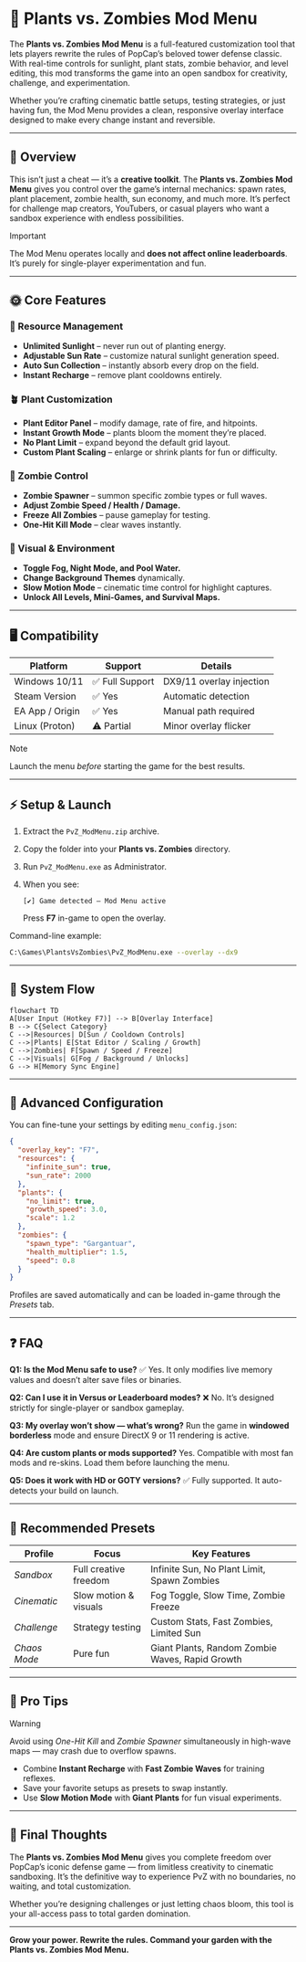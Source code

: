 # 🌿 Plants vs. Zombies Mod Menu

The **Plants vs. Zombies Mod Menu** is a full-featured customization tool that lets players rewrite the rules of PopCap’s beloved tower defense classic. With real-time controls for sunlight, plant stats, zombie behavior, and level editing, this mod transforms the game into an open sandbox for creativity, challenge, and experimentation.

Whether you’re crafting cinematic battle setups, testing strategies, or just having fun, the Mod Menu provides a clean, responsive overlay interface designed to make every change instant and reversible.

---

## 🌻 Overview

This isn’t just a cheat — it’s a **creative toolkit**. The **Plants vs. Zombies Mod Menu** gives you control over the game’s internal mechanics: spawn rates, plant placement, zombie health, sun economy, and much more.
It’s perfect for challenge map creators, YouTubers, or casual players who want a sandbox experience with endless possibilities.

> [!IMPORTANT]
> The Mod Menu operates locally and **does not affect online leaderboards**. It’s purely for single-player experimentation and fun.

---

## 🌞 Core Features

### 🌼 Resource Management

* **Unlimited Sunlight** – never run out of planting energy.
* **Adjustable Sun Rate** – customize natural sunlight generation speed.
* **Auto Sun Collection** – instantly absorb every drop on the field.
* **Instant Recharge** – remove plant cooldowns entirely.

### 🪴 Plant Customization

* **Plant Editor Panel** – modify damage, rate of fire, and hitpoints.
* **Instant Growth Mode** – plants bloom the moment they’re placed.
* **No Plant Limit** – expand beyond the default grid layout.
* **Custom Plant Scaling** – enlarge or shrink plants for fun or difficulty.

### 🧟 Zombie Control

* **Zombie Spawner** – summon specific zombie types or full waves.
* **Adjust Zombie Speed / Health / Damage.**
* **Freeze All Zombies** – pause gameplay for testing.
* **One-Hit Kill Mode** – clear waves instantly.

### 🎨 Visual & Environment

* **Toggle Fog, Night Mode, and Pool Water.**
* **Change Background Themes** dynamically.
* **Slow Motion Mode** – cinematic time control for highlight captures.
* **Unlock All Levels, Mini-Games, and Survival Maps.**

---

## 🖥 Compatibility

| Platform        | Support        | Details                  |
| --------------- | -------------- | ------------------------ |
| Windows 10/11   | ✅ Full Support | DX9/11 overlay injection |
| Steam Version   | ✅ Yes          | Automatic detection      |
| EA App / Origin | ✅ Yes          | Manual path required     |
| Linux (Proton)  | ⚠️ Partial     | Minor overlay flicker    |

> [!NOTE]
> Launch the menu *before* starting the game for the best results.

---

## ⚡ Setup & Launch

1. Extract the `PvZ_ModMenu.zip` archive.
2. Copy the folder into your **Plants vs. Zombies** directory.
3. Run `PvZ_ModMenu.exe` as Administrator.
4. When you see:

   ```
   [✔] Game detected — Mod Menu active
   ```

   Press **F7** in-game to open the overlay.

Command-line example:

```bash
C:\Games\PlantsVsZombies\PvZ_ModMenu.exe --overlay --dx9
```

---

## 🧩 System Flow

```mermaid
flowchart TD
A[User Input (Hotkey F7)] --> B[Overlay Interface]
B --> C{Select Category}
C -->|Resources| D[Sun / Cooldown Controls]
C -->|Plants| E[Stat Editor / Scaling / Growth]
C -->|Zombies| F[Spawn / Speed / Freeze]
C -->|Visuals| G[Fog / Background / Unlocks]
G --> H[Memory Sync Engine]
```

---

## 🧠 Advanced Configuration

You can fine-tune your settings by editing `menu_config.json`:

```json
{
  "overlay_key": "F7",
  "resources": {
    "infinite_sun": true,
    "sun_rate": 2000
  },
  "plants": {
    "no_limit": true,
    "growth_speed": 3.0,
    "scale": 1.2
  },
  "zombies": {
    "spawn_type": "Gargantuar",
    "health_multiplier": 1.5,
    "speed": 0.8
  }
}
```

Profiles are saved automatically and can be loaded in-game through the *Presets* tab.

---

## ❓ FAQ

**Q1: Is the Mod Menu safe to use?**
✅ Yes. It only modifies live memory values and doesn’t alter save files or binaries.

**Q2: Can I use it in Versus or Leaderboard modes?**
❌ No. It’s designed strictly for single-player or sandbox gameplay.

**Q3: My overlay won’t show — what’s wrong?**
Run the game in **windowed borderless** mode and ensure DirectX 9 or 11 rendering is active.

**Q4: Are custom plants or mods supported?**
Yes. Compatible with most fan mods and re-skins. Load them before launching the menu.

**Q5: Does it work with HD or GOTY versions?**
✅ Fully supported. It auto-detects your build on launch.

---

## 🧾 Recommended Presets

| Profile      | Focus                 | Key Features                                    |
| ------------ | --------------------- | ----------------------------------------------- |
| *Sandbox*    | Full creative freedom | Infinite Sun, No Plant Limit, Spawn Zombies     |
| *Cinematic*  | Slow motion & visuals | Fog Toggle, Slow Time, Zombie Freeze            |
| *Challenge*  | Strategy testing      | Custom Stats, Fast Zombies, Limited Sun         |
| *Chaos Mode* | Pure fun              | Giant Plants, Random Zombie Waves, Rapid Growth |

---

## 💬 Pro Tips

> [!WARNING]
> Avoid using *One-Hit Kill* and *Zombie Spawner* simultaneously in high-wave maps — may crash due to overflow spawns.

* Combine **Instant Recharge** with **Fast Zombie Waves** for training reflexes.
* Save your favorite setups as presets to swap instantly.
* Use **Slow Motion Mode** with **Giant Plants** for fun visual experiments.

---

## 🌻 Final Thoughts

The **Plants vs. Zombies Mod Menu** gives you complete freedom over PopCap’s iconic defense game — from limitless creativity to cinematic sandboxing. It’s the definitive way to experience PvZ with no boundaries, no waiting, and total customization.

Whether you’re designing challenges or just letting chaos bloom, this tool is your all-access pass to total garden domination.

---

**Grow your power. Rewrite the rules. Command your garden with the Plants vs. Zombies Mod Menu.**
